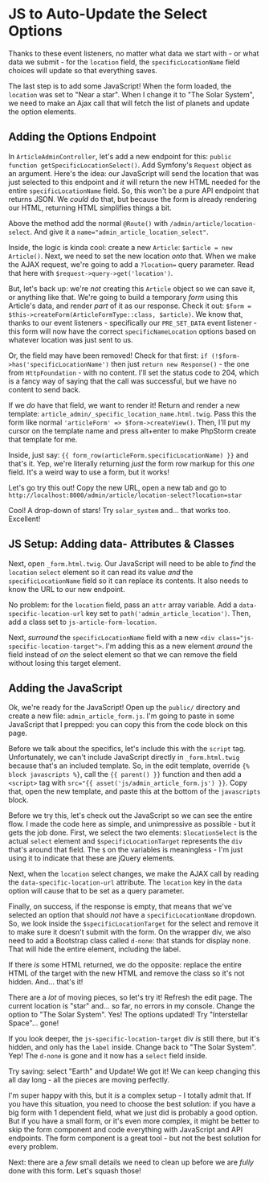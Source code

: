# JS to Auto-Update the Select Options

Thanks to these event listeners, no matter what data we start with - or what data
we submit - for the `location` field, the `specificLocationName` field choices will
update so that everything saves.

The last step is to add some JavaScript! When the form loaded, the `location` was
set to "Near a star". When I change it to "The Solar System", we need to make an Ajax
call that will fetch the list of planets and update the option elements.

## Adding the Options Endpoint

In `ArticleAdminController`, let's add a new endpoint for this:
`public function getSpecificLocationSelect()`. Add Symfony's `Request` object as
an argument. Here's the idea: our JavaScript will send the location that was just
selected to this endpoint and *it* will return the new HTML needed for the
entire `specificLocationName` field. So, this won't be a pure API endpoint that
returns JSON. We *could* do that, but because the form is already rendering our
HTML, returning HTML simplifies things a bit.

Above the method add the normal `@Route()` with `/admin/article/location-select`.
And give it a `name="admin_article_location_select"`.

Inside, the logic is kinda cool: create a new `Article`:
`$article = new Article()`. Next, we need to set the new location *onto* that. When
we make the AJAX request, we're going to add a `?location=` query parameter. Read
that here with `$request->query->get('location')`.

But, let's back up: we're *not* creating this `Article` object so we can save it,
or anything like that. We're going to build a temporary *form* using this Article's
data, and render *part* of it as our response. Check it out:
`$form = $this->createForm(ArticleFormType::class, $article)`. We know that,
thanks to our event listeners - specifically our `PRE_SET_DATA` event listener -
this form will now have the correct `specificNameLocation` options based on whatever
location was just sent to us.

Or, the field may have been removed! Check for that first:
`if (!$form->has('specificLocationName')` then just `return new Response()` -
the one from `HttpFoundation` - with no content. I'll set the status code to 204,
which is a fancy way of saying that the call was successful, but we have no content
to send back.

If we *do* have that field, we want to render it! Return and render a new template:
`article_admin/_specific_location_name.html.twig`. Pass this the form like
normal `'articleForm' => $form->createView()`. Then, I'll put my cursor on the
template name and press alt+enter to make PhpStorm create that template for me.

Inside, just say: `{{ form_row(articleForm.specificLocationName) }}` and that's
it. Yep, we're literally returning *just* the form row markup for this *one* field.
It's a weird way to use a form, but it works!

Let's go try this out! Copy the new URL, open a new tab and go to
`http://localhost:8000/admin/article/location-select?location=star`

Cool! A drop-down of stars! Try `solar_system` and... that works too. Excellent!

## JS Setup: Adding data- Attributes & Classes

Next, open `_form.html.twig`. Our JavaScript will need to be able to *find* the
`location` `select` element so it can read its value *and* the `specificLocationName`
field so it can replace its contents. It also needs to know the URL to our new
endpoint.

No problem: for the `location` field, pass an `attr` array variable.
Add a `data-specific-location-url` key set to `path('admin_article_location')`.
Then, add a class set to `js-article-form-location`.

Next, *surround* the `specificLocationName` field with a new
`<div class="js-specific-location-target">`. I'm adding this as a new element *around*
the field instead of *on* the select element so that we can remove the field without
losing this target element.

## Adding the JavaScript

Ok, we're ready for the JavaScript! Open up the `public/` directory and create a new
file: `admin_article_form.js`. I'm going to paste in some JavaScript that I prepped:
you can copy this from the code block on this page.

Before we talk about the specifics, let's include this with the `script` tag.
Unfortunately, we can't include JavaScript directly in `_form.html.twig` because
that's an included template. So, in the edit template, override
`{% block javascripts %}`, call the `{{ parent() }}` function and then add a
`<script>` tag with `src="{{ asset('js/admin_article_form.js') }}`. Copy that,
open the new template, and paste this at the bottom of the `javascripts` block.

Before we try this, let's check out the JavaScript so we can see the entire flow.
I made the code here as simple, and unimpressive as possible - but it gets the
job done. First, we select the two elements: `$locationSelect` is the actual
`select` element and `$specificLocationTarget` represents the `div` that's around
that field. The `$` on the variables is meaningless - I'm just using it to indicate
that these are jQuery elements.

Next, when the `location` select changes, we make the AJAX call by reading the
`data-specific-location-url` attribute. The `location` key in the `data` option
will cause that to be set as a query parameter.

Finally, on success, if the response is empty, that means that we've selected an
option that should *not* have a `specificLocationName` dropdown. So, we look inside the `$specificLocationTarget` for the select and remove it to make sure it doesn't
submit with the form. On the wrapper div, we also need to add a Bootstrap class
called `d-none`: that stands for display none. That will hide the entire element,
including the label.

If there *is* some HTML returned, we do the opposite: replace the entire HTML of
the target with the new HTML and remove the class so it's not hidden. And... that's
it!

There are a *lot* of moving pieces, so let's try it! Refresh the edit page. The
current location is "star" and... so far, no errors in my console. Change the
option to "The Solar System". Yes! The options updated! Try "Interstellar Space"...
gone!

If you look deeper, the `js-specific-location-target` div *is* still there, but
it's hidden, and only has the `label` inside. Change back to "The Solar System".
Yep! The `d-none` is gone and it now has a `select` field inside.

Try saving: select "Earth" and Update! We got it! We can keep changing this all day
long - all the pieces are moving perfectly.

I'm super happy with this, but it *is* a complex setup - I totally admit that. If
you have this situation, you need to choose the best solution: if you have a big
form with 1 dependent field, what we just did is probably a good option. But if
you have a small form, or it's even more complex, it might be better to skip the
form component and code everything with JavaScript and API endpoints. The form
component is a great tool - but not the best solution for every problem.

Next: there are a *few* small details we need to clean up before we are *fully*
done with this form. Let's squash those!
